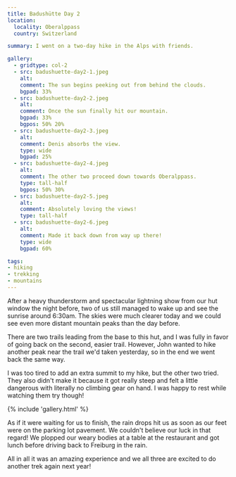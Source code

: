 ```yaml
---
title: Badushütte Day 2
location:
  locality: Oberalppass
  country: Switzerland

summary: I went on a two-day hike in the Alps with friends.

gallery:
  - gridtype: col-2
  - src: badushuette-day2-1.jpeg
    alt: 
    comment: The sun begins peeking out from behind the clouds.
    bgpad: 33%
  - src: badushuette-day2-2.jpeg
    alt: 
    comment: Once the sun finally hit our mountain.
    bgpad: 33%
    bgpos: 50% 20%
  - src: badushuette-day2-3.jpeg
    alt: 
    comment: Denis absorbs the view.
    type: wide
    bgpad: 25%
  - src: badushuette-day2-4.jpeg
    alt: 
    comment: The other two proceed down towards Oberalppass.
    type: tall-half
    bgpos: 50% 30%
  - src: badushuette-day2-5.jpeg
    alt: 
    comment: Absolutely loving the views!
    type: tall-half
  - src: badushuette-day2-6.jpeg
    alt: 
    comment: Made it back down from way up there!
    type: wide
    bgpad: 60%

tags:
- hiking
- trekking
- mountains
---
```


After a heavy thunderstorm and spectacular lightning show from our hut window the night before, two of us still managed to wake up and see the sunrise around 6:30am. The skies were much clearer today and we could see even more distant mountain peaks than the day before.

There are two trails leading from the base to this hut, and I was fully in favor of going back on the second, easier trail. However, John wanted to hike another peak near the trail we'd taken yesterday, so in the end we went back the same way.

I was too tired to add an extra summit to my hike, but the other two tried. They also didn't make it because it got really steep and felt a little dangerous with literally no climbing gear on hand. I was happy to rest while watching them try though!

{% include 'gallery.html' %}

As if it were waiting for us to finish, the rain drops hit us as soon as our feet were on the parking lot pavement. We couldn't believe our luck in that regard! We plopped our weary bodies at a table at the restaurant and got lunch before driving back to Freiburg in the rain.

All in all it was an amazing experience and we all three are excited to do another trek again next year!
